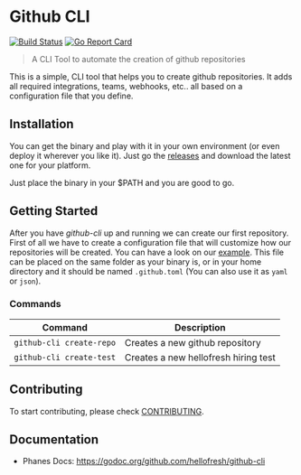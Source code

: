# Github CLI

[![Build Status](https://travis-ci.org/hellofresh/github-cli.svg?branch=master)](https://travis-ci.org/hellofresh/phanes)
[![Go Report Card](https://goreportcard.com/badge/github.com/hellofresh/github-cli)](https://goreportcard.com/report/github.com/hellofresh/phanes)

> A CLI Tool to automate the creation of github repositories

This is a simple, CLI tool that helps you to create github repositories. 
It adds all required integrations, teams, webhooks, etc.. all based on a configuration file that you define.

## Installation

You can get the binary and play with it in your own environment (or even deploy it wherever you like it).
Just go the [releases](https://github.com/hellofresh/github-cli/releases) and download the latest one for your platform.

Just place the binary in your $PATH and you are good to go.

## Getting Started

After you have *github-cli* up and running we can create our first repository.
First of all we have to create a configuration file that will customize how our repositories will be created. You can have a look on our [example](.github.sample.toml).
This file can be placed on the same folder as your binary is, or in your home directory and it should be named `.github.toml` (You can also use it as `yaml` or `json`).

### Commands

| Command                  | Description                          |
|--------------------------|--------------------------------------|
| `github-cli create-repo` | Creates a new github repository      |
| `github-cli create-test` | Creates a new hellofresh hiring test |

## Contributing

To start contributing, please check [CONTRIBUTING](CONTRIBUTING.md).

## Documentation

* Phanes Docs: https://godoc.org/github.com/hellofresh/github-cli
